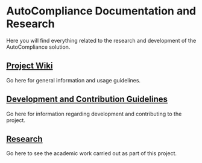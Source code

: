 # AutoCompliance Documentation and Research
Here you will find everything related to the research and development of the 
AutoCompliance solution.
## [Project Wiki](wiki/index.md)
Go here for general information and usage guidelines.

## [Development and Contribution Guidelines](guidelines/index.md)
Go here for information regarding development and contributing to the project.

## [Research](research/index.md)
Go here to see the academic work carried out as part of this project.
